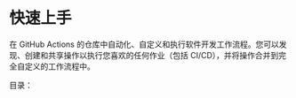 # 快速上手

在 GitHub Actions 的仓库中自动化、自定义和执行软件开发工作流程。您可以发现、创建和共享操作以执行您喜欢的任何作业（包括 CI/CD），并将操作合并到完全自定义的工作流程中。

目录：

```{tableofcontents}
```